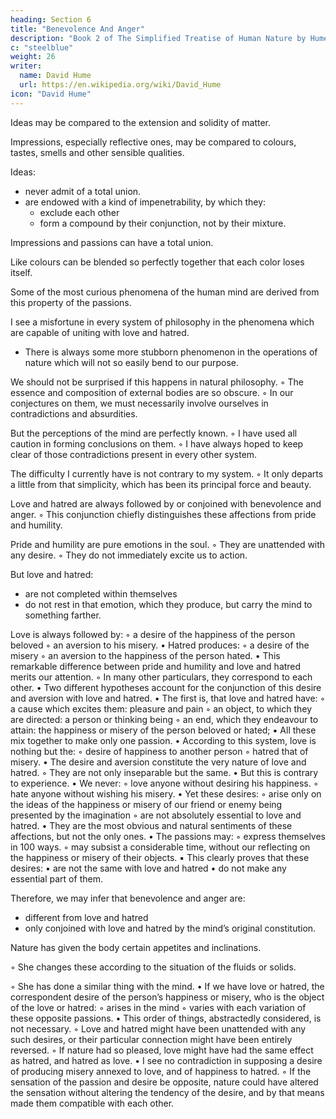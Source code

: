 ```yaml
---
heading: Section 6
title: "Benevolence And Anger"
description: "Book 2 of The Simplified Treatise of Human Nature by Hume"
c: "steelblue"
weight: 26
writer:
  name: David Hume
  url: https://en.wikipedia.org/wiki/David_Hume
icon: "David Hume"
---
```



Ideas may be compared to the extension and solidity of matter.
    
Impressions, especially reflective ones, may be compared to colours, tastes, smells and other sensible qualities.

Ideas:
- never admit of a total union.
- are endowed with a kind of impenetrability, by which they:
  - exclude each other
  - form a compound by their conjunction, not by their mixture.

Impressions and passions can have a total union.

Like colours can be blended so perfectly together that each color loses itself.

<!-- ▪ contribute only to vary that uniform impression arising from the whole. -->

Some of the most curious phenomena of the human mind are derived from this property of the passions.

I see a misfortune in every system of philosophy in the phenomena which are capable of uniting with love and hatred.

- There is always some more stubborn phenomenon in the operations of nature which will not so easily bend to our purpose.

We should not be surprised if this happens in natural philosophy.
        ◦ The essence and composition of external bodies are so obscure.
        ◦ In our conjectures on them, we must necessarily involve ourselves in contradictions and absurdities.

But the perceptions of the mind are perfectly known.
        ◦ I have used all caution in forming conclusions on them.
        ◦ I have always hoped to keep clear of those contradictions present in every other system.

The difficulty I currently have is not contrary to my system.
        ◦ It only departs a little from that simplicity, which has been its principal force and beauty.

Love and hatred are always followed by or conjoined with benevolence and anger.
        ◦ This conjunction chiefly distinguishes these affections from pride and humility.

Pride and humility are pure emotions in the soul.
        ◦ They are unattended with any desire.
        ◦ They do not immediately excite us to action.

But love and hatred:
- are not completed within themselves
- do not rest in that emotion, which they produce, but carry the mind to something farther.

Love is always followed by:
        ◦ a desire of the happiness of the person beloved
        ◦ an aversion to his misery.
    • Hatred produces:
        ◦ a desire of the misery
        ◦ an aversion to the happiness of the person hated.
    • This remarkable difference between pride and humility and love and hatred merits our attention.
        ◦ In many other particulars, they correspond to each other.
    • Two different hypotheses account for the conjunction of this desire and aversion with love and hatred.
    • The first is, that love and hatred have:
        ◦ a cause which excites them: pleasure and pain
        ◦ an object, to which they are directed: a person or thinking being
        ◦ an end, which they endeavour to attain: the happiness or misery of the person beloved or hated;
            ▪ All these mix together to  make only one passion.
    • According to this system, love is nothing but the:
        ◦ desire of happiness to another person
        ◦ hatred that of misery.
    • The desire and aversion constitute the very nature of love and hatred.
        ◦ They are not only inseparable but the same.
    • But this is contrary to experience.
    • We never:
        ◦ love anyone without desiring his happiness.
        ◦ hate anyone without wishing his misery.
    • Yet these desires:
        ◦ arise only on the ideas of the happiness or misery of our friend or enemy being presented by the imagination
        ◦ are not absolutely essential to love and hatred.
    • They are the most obvious and natural sentiments of these affections, but not the only ones.
    • The passions may:
        ◦ express themselves in 100 ways.
        ◦ may subsist a considerable time, without our reflecting on the happiness or misery of their objects.
            ▪ This clearly proves that these desires:
                • are not the same with love and hatred
                • do not make any essential part of them.

Therefore, we may infer that benevolence and anger are:
- different from love and hatred
- only conjoined with love and hatred by the mind’s original constitution.

Nature has given the body certain appetites and inclinations.

◦ She changes these according to the situation of the fluids or solids.

◦ She has done a similar thing with the mind.
    • If we have love or hatred, the correspondent desire of the person’s happiness or misery, who is the object of the love or hatred:
        ◦ arises in the mind
        ◦ varies with each variation of these opposite passions.
    • This order of things, abstractedly considered, is not necessary.
        ◦ Love and hatred might have been unattended with any such desires, or their particular connection might have been entirely reversed.
        ◦ If nature had so pleased, love might have had the same effect as hatred, and hatred as love.
    • I see no contradiction in supposing a desire of producing misery annexed to love, and of happiness to hatred.
        ◦ If the sensation of the passion and desire be opposite, nature could have altered the sensation without altering the tendency of the desire, and by that means made them compatible with each other.
